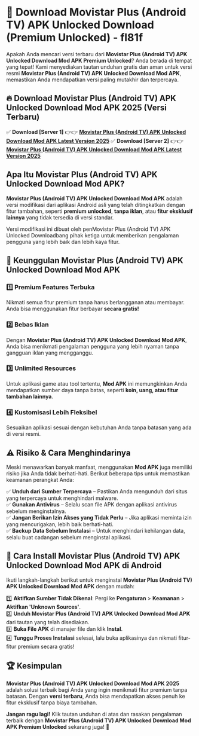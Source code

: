 # 🎯 Download Movistar Plus (Android TV) APK Unlocked Download (Premium Unlocked) -  fl81f

Apakah Anda mencari versi terbaru dari **Movistar Plus (Android TV) APK Unlocked Download Mod APK Premium Unlocked**? Anda berada di tempat yang tepat! Kami menyediakan tautan unduhan gratis dan aman untuk versi resmi **Movistar Plus (Android TV) APK Unlocked Download Mod APK**, memastikan Anda mendapatkan versi paling mutakhir dan terpercaya.

## 🔥 Download Movistar Plus (Android TV) APK Unlocked Download Mod APK 2025 (Versi Terbaru)

✅ **Download [Server 1]** 👉👉 [**Movistar Plus (Android TV) APK Unlocked Download Mod APK Latest Version 2025**](https://momento.my/?title=Movistar_Plus_(Android_TV)_APK_Unlocked_Download)  
✅ **Download [Server 2]** 👉👉 [**Movistar Plus (Android TV) APK Unlocked Download Mod APK Latest Version 2025**](https://momento.my/?title=Movistar_Plus_(Android_TV)_APK_Unlocked_Download)  

## Apa Itu Movistar Plus (Android TV) APK Unlocked Download Mod APK?

**Movistar Plus (Android TV) APK Unlocked Download Mod APK** adalah versi modifikasi dari aplikasi Android asli yang telah ditingkatkan dengan fitur tambahan, seperti **premium unlocked**, **tanpa iklan**, atau **fitur eksklusif lainnya** yang tidak tersedia di versi standar.

Versi modifikasi ini dibuat oleh penMovistar Plus (Android TV) APK Unlocked Downloadbang pihak ketiga untuk memberikan pengalaman pengguna yang lebih baik dan lebih kaya fitur.

## 🎯 Keunggulan Movistar Plus (Android TV) APK Unlocked Download Mod APK

### 1️⃣ Premium Features Terbuka
Nikmati semua fitur premium tanpa harus berlangganan atau membayar. Anda bisa menggunakan fitur berbayar **secara gratis!**

### 2️⃣ Bebas Iklan
Dengan **Movistar Plus (Android TV) APK Unlocked Download Mod APK**, Anda bisa menikmati pengalaman pengguna yang lebih nyaman tanpa gangguan iklan yang mengganggu.

### 3️⃣ Unlimited Resources
Untuk aplikasi game atau tool tertentu, **Mod APK** ini memungkinkan Anda mendapatkan sumber daya tanpa batas, seperti **koin, uang, atau fitur tambahan lainnya**.

### 4️⃣ Kustomisasi Lebih Fleksibel
Sesuaikan aplikasi sesuai dengan kebutuhan Anda tanpa batasan yang ada di versi resmi.

## ⚠️ Risiko & Cara Menghindarinya

Meski menawarkan banyak manfaat, menggunakan **Mod APK** juga memiliki risiko jika Anda tidak berhati-hati. Berikut beberapa tips untuk memastikan keamanan perangkat Anda:

✅ **Unduh dari Sumber Terpercaya** – Pastikan Anda mengunduh dari situs yang terpercaya untuk menghindari malware.  
✅ **Gunakan Antivirus** – Selalu scan file APK dengan aplikasi antivirus sebelum menginstalnya.  
✅ **Jangan Berikan Izin Akses yang Tidak Perlu** – Jika aplikasi meminta izin yang mencurigakan, lebih baik berhati-hati.  
✅ **Backup Data Sebelum Instalasi** – Untuk menghindari kehilangan data, selalu buat cadangan sebelum menginstal aplikasi.

## 📌 Cara Install Movistar Plus (Android TV) APK Unlocked Download Mod APK di Android

Ikuti langkah-langkah berikut untuk menginstal **Movistar Plus (Android TV) APK Unlocked Download Mod APK** dengan mudah:

1️⃣ **Aktifkan Sumber Tidak Dikenal**: Pergi ke **Pengaturan** > **Keamanan** > **Aktifkan 'Unknown Sources'**.  
2️⃣ **Unduh Movistar Plus (Android TV) APK Unlocked Download Mod APK** dari tautan yang telah disediakan.  
3️⃣ **Buka File APK** di manajer file dan klik **Instal**.  
4️⃣ **Tunggu Proses Instalasi** selesai, lalu buka aplikasinya dan nikmati fitur-fitur premium secara gratis!

## 🏆 Kesimpulan

**Movistar Plus (Android TV) APK Unlocked Download Mod APK 2025** adalah solusi terbaik bagi Anda yang ingin menikmati fitur premium tanpa batasan. Dengan **versi terbaru**, Anda bisa mendapatkan akses penuh ke fitur eksklusif tanpa biaya tambahan.

**Jangan ragu lagi!** Klik tautan unduhan di atas dan rasakan pengalaman terbaik dengan **Movistar Plus (Android TV) APK Unlocked Download Mod APK Premium Unlocked** sekarang juga! 🚀
